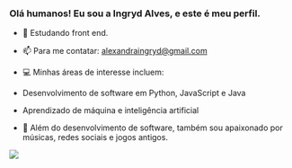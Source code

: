 ### Olá humanos! Eu sou a Ingryd Alves, e este é meu perfil.

- 🌱 Estudando front end.
- 📫 Para me contatar: alexandraingryd@gmail.com
- 💻 Minhas áreas de interesse incluem:

- Desenvolvimento de software em Python, JavaScript e Java
- Aprendizado de máquina e inteligência artificial
- 🔧 Além do desenvolvimento de software, também sou apaixonado por músicas, redes sociais e jogos antigos.

 <div> 
  <a href="https://www.instagram.com/iingrydwx_?utm_source=ig_web_button_share_sheet&igsh=ZDNlZDc0MzIxNw==" target="_blank"><img src="https://img.shields.io/badge/-Instagram-%23E4405F?style=for-the-badge&logo=instagram&logoColor=white" target="_blank"></a>  
</div>
  <div>
  <a href="![319234441-5dcc167d-ed95-409c-9de0-854b1c93446e](https://github.com/ingrydwx/ingrydwx/assets/165912486/cc9ae6fb-e875-4b82-92a0-fd184dfe9828)
">
<div>
